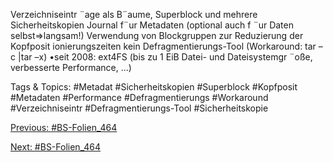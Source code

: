 Verzeichniseintr ¨age als B¨aume, Superblock und mehrere Sicherheitskopien
Journal f¨ur Metadaten (optional auch f ¨ur Daten selbst⇒langsam!)
Verwendung von Blockgruppen zur Reduzierung der Kopfposit ionierungszeiten
kein Defragmentierungs-Tool (Workaround: tar –c |tar –x)
•seit 2008: ext4FS (bis zu 1 EiB Datei- und Dateisystemgr ¨oße, verbesserte Performance, ...)

   Tags & Topics:
   #Metadat
   #Sicherheitskopien
   #Superblock
   #Kopfposit
   #Metadaten
   #Performance
   #Defragmentierungs
   #Workaround
   #Verzeichniseintr
   #Defragmentierungs-Tool
   #Sicherheitskopie

[Previous: #BS-Folien_464](BS-Folien_464.md)

[Next: #BS-Folien_464](BS-Folien_464.md)